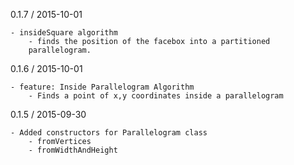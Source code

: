 0.1.7 / 2015-10-01

    - insideSquare algorithm
        - finds the position of the facebox into a partitioned
        parallelogram.

0.1.6 / 2015-10-01

    - feature: Inside Parallelogram Algorithm
        - Finds a point of x,y coordinates inside a parallelogram
        
0.1.5 / 2015-09-30

    - Added constructors for Parallelogram class
        - fromVertices
        - fromWidthAndHeight
        